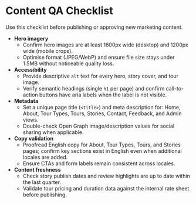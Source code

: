 # Content QA Checklist

Use this checklist before publishing or approving new marketing content.

- **Hero imagery**
  - Confirm hero images are at least 1600px wide (desktop) and 1200px wide (mobile crops).
  - Optimise format (JPEG/WebP) and ensure file size stays under 1.5MB without noticeable quality loss.
- **Accessibility**
  - Provide descriptive `alt` text for every hero, story cover, and tour image.
  - Verify semantic headings (single `h1` per page) and confirm call-to-action buttons have aria labels when the label is not visible.
- **Metadata**
  - Set a unique page title (`<title>`) and meta description for: Home, About, Tour Types, Tours, Stories, Contact, Feedback, and Admin views.
  - Double-check Open Graph image/description values for social sharing when applicable.
- **Copy validation**
  - Proofread English copy for About, Tour Types, Tours, and Stories pages; confirm key sections exist in English even when additional locales are added.
  - Ensure CTAs and form labels remain consistent across locales.
- **Content freshness**
  - Check story publish dates and review highlights are up to date within the last quarter.
  - Validate tour pricing and duration data against the internal rate sheet before publishing.
